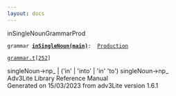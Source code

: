 ```yaml
---
layout: docs
---
```

<span class="title">inSingleNoun</span><span class="type">GrammarProd</span>

`grammar `**[`inSingleNoun(main)`](../object/inSingleNoun(main).html)**` :   `[`Production`](../object/Production.html)

[`grammar.t`](../file/grammar.t.html)`[`[`252`](../source/grammar.t.html#252)`]`



singleNoun-\>np\_ \| ('in' \| 'into' \| 'in' 'to') singleNoun-\>np\_  
Adv3Lite Library Reference Manual  
Generated on 15/03/2023 from adv3Lite version 1.6.1


